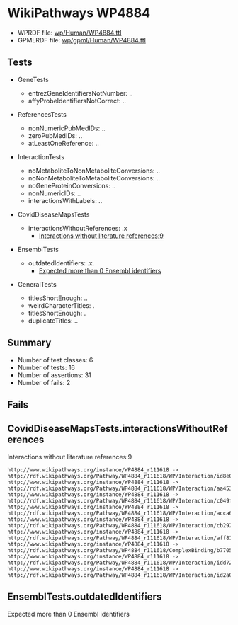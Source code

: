 # WikiPathways WP4884

* WPRDF file: [wp/Human/WP4884.ttl](../wp/Human/WP4884.ttl)
* GPMLRDF file: [wp/gpml/Human/WP4884.ttl](../wp/gpml/Human/WP4884.ttl)

## Tests

* GeneTests
    * entrezGeneIdentifiersNotNumber: ..
    * affyProbeIdentifiersNotCorrect: ..

* ReferencesTests
    * nonNumericPubMedIDs: ..
    * zeroPubMedIDs: ..
    * atLeastOneReference: ..

* InteractionTests
    * noMetaboliteToNonMetaboliteConversions: ..
    * noNonMetaboliteToMetaboliteConversions: ..
    * noGeneProteinConversions: ..
    * nonNumericIDs: ..
    * interactionsWithLabels: ..

* CovidDiseaseMapsTests
    * interactionsWithoutReferences: .x
        * [Interactions without literature references:9](#aee88f5b)

* EnsemblTests
    * outdatedIdentifiers: .x.
        * [Expected more than 0 Ensembl identifiers](#f44398b7)

* GeneralTests
    * titlesShortEnough: ..
    * weirdCharacterTitles: .
    * titlesShortEnough: .
    * duplicateTitles: ..

## Summary

* Number of test classes: 6
* Number of tests: 16
* Number of assertions: 31
* Number of fails: 2

## Fails

<a name="aee88f5b" />

## CovidDiseaseMapsTests.interactionsWithoutReferences

Interactions without literature references:9
```
http://www.wikipathways.org/instance/WP4884_r111618 -> http://rdf.wikipathways.org/Pathway/WP4884_r111618/WP/Interaction/id8e00894d
http://www.wikipathways.org/instance/WP4884_r111618 -> http://rdf.wikipathways.org/Pathway/WP4884_r111618/WP/Interaction/aa453
http://www.wikipathways.org/instance/WP4884_r111618 -> http://rdf.wikipathways.org/Pathway/WP4884_r111618/WP/Interaction/c049f
http://www.wikipathways.org/instance/WP4884_r111618 -> http://rdf.wikipathways.org/Pathway/WP4884_r111618/WP/Interaction/acca6
http://www.wikipathways.org/instance/WP4884_r111618 -> http://rdf.wikipathways.org/Pathway/WP4884_r111618/WP/Interaction/cb292
http://www.wikipathways.org/instance/WP4884_r111618 -> http://rdf.wikipathways.org/Pathway/WP4884_r111618/WP/Interaction/aff81
http://www.wikipathways.org/instance/WP4884_r111618 -> http://rdf.wikipathways.org/Pathway/WP4884_r111618/ComplexBinding/b7705
http://www.wikipathways.org/instance/WP4884_r111618 -> http://rdf.wikipathways.org/Pathway/WP4884_r111618/WP/Interaction/idd72cdda3
http://www.wikipathways.org/instance/WP4884_r111618 -> http://rdf.wikipathways.org/Pathway/WP4884_r111618/WP/Interaction/id2a0ea132

```
<a name="f44398b7" />

## EnsemblTests.outdatedIdentifiers

Expected more than 0 Ensembl identifiers
```

```
